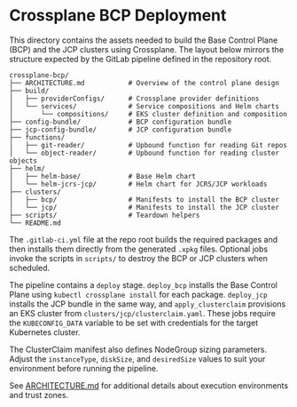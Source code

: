 # Crossplane BCP Deployment

This directory contains the assets needed to build the Base Control Plane (BCP) and the JCP clusters using Crossplane.
The layout below mirrors the structure expected by the GitLab pipeline defined in the repository root.

```
crossplane-bcp/
├── ARCHITECTURE.md           # Overview of the control plane design
├── build/
│   ├── providerConfigs/      # Crossplane provider definitions
│   └── services/             # Service compositions and Helm charts
│       └── compositions/     # EKS cluster definition and composition
├── config-bundle/            # BCP configuration bundle
├── jcp-config-bundle/        # JCP configuration bundle
├── functions/
│   ├── git-reader/           # Upbound function for reading Git repos
│   └── object-reader/        # Upbound function for reading cluster objects
├── helm/
│   ├── helm-base/            # Base Helm chart
│   └── helm-jcrs-jcp/        # Helm chart for JCRS/JCP workloads
├── clusters/
│   ├── bcp/                  # Manifests to install the BCP cluster
│   └── jcp/                  # Manifests to install the JCP cluster
├── scripts/                  # Teardown helpers
└── README.md
```

The `.gitlab-ci.yml` file at the repo root builds the required packages and then installs them directly from the generated `.xpkg` files. Optional jobs invoke the scripts in `scripts/` to destroy the BCP or JCP clusters when scheduled.

The pipeline contains a `deploy` stage. `deploy_bcp` installs the Base Control Plane using `kubectl crossplane install` for each package. `deploy_jcp` installs the JCP bundle in the same way, and `apply_clusterclaim` provisions an EKS cluster from `clusters/jcp/clusterclaim.yaml`. These jobs require the `KUBECONFIG_DATA` variable to be set with credentials for the target Kubernetes cluster.

The ClusterClaim manifest also defines NodeGroup sizing parameters. Adjust the `instanceType`, `diskSize`, and `desiredSize` values to suit your environment before running the pipeline.

See [ARCHITECTURE.md](ARCHITECTURE.md) for additional details about execution environments and trust zones.


